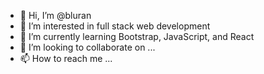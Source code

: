 - 👋 Hi, I’m @bluran
- 👀 I’m interested in full stack web development
- 🌱 I’m currently learning Bootstrap, JavaScript, and React
- 💞️ I’m looking to collaborate on ...
- 📫 How to reach me ...

<!---
bluran/bluran is a ✨ special ✨ repository because its `README.md` (this file) appears on your GitHub profile.
You can click the Preview link to take a look at your changes.
--->
